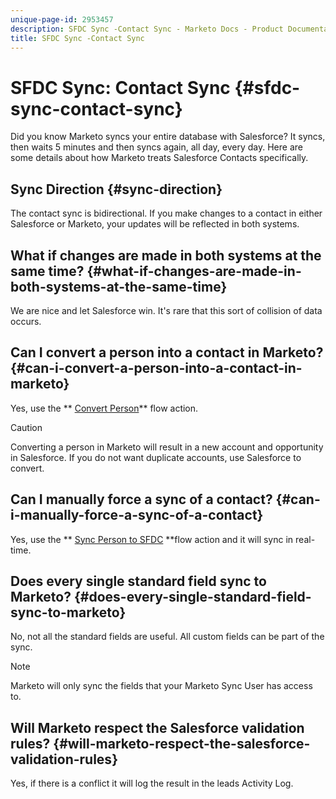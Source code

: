 ```yaml
---
unique-page-id: 2953457
description: SFDC Sync -Contact Sync - Marketo Docs - Product Documentation
title: SFDC Sync -Contact Sync
---
```


# SFDC Sync: Contact Sync {#sfdc-sync-contact-sync}

Did you know Marketo syncs your entire database with Salesforce? It syncs, then waits 5 minutes and then syncs again, all day, every day. Here are some details about how Marketo treats Salesforce Contacts specifically.

## Sync Direction {#sync-direction}

The contact sync is bidirectional. If you make changes to a contact in either Salesforce or Marketo, your updates will be reflected in both systems.

## What if changes are made in both systems at the same time? {#what-if-changes-are-made-in-both-systems-at-the-same-time}

We are nice and let Salesforce win. It's rare that this sort of collision of data occurs.

## Can I convert a person into a contact in Marketo? {#can-i-convert-a-person-into-a-contact-in-marketo}

Yes, use the ** [Convert Person](../../../../product-docs/core-marketo-concepts/smart-campaigns/flow-actions/convert-person.md)** flow action.

>[!CAUTION]
>
>Converting a person in Marketo will result in a new account and opportunity in Salesforce. If you do not want duplicate accounts, use Salesforce to convert.

## Can I manually force a sync of a contact? {#can-i-manually-force-a-sync-of-a-contact}

Yes, use the ** [Sync Person to SFDC](../../../../product-docs/core-marketo-concepts/smart-campaigns/salesforce-flow-actions/sync-person-to-sfdc.md) **flow action and it will sync in real-time.

## Does every single standard field sync to Marketo? {#does-every-single-standard-field-sync-to-marketo}

No, not all the standard fields are useful. All custom fields can be part of the sync.

>[!NOTE]
>
>Marketo will only sync the fields that your Marketo Sync User has access to.

## Will Marketo respect the Salesforce validation rules? {#will-marketo-respect-the-salesforce-validation-rules}

Yes, if there is a conflict it will log the result in the leads Activity Log.
